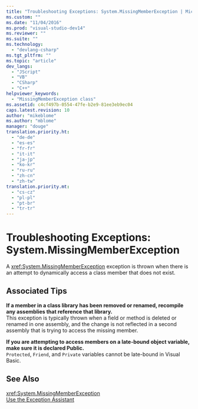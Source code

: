 ```yaml
---
title: "Troubleshooting Exceptions: System.MissingMemberException | Microsoft Docs"
ms.custom: ""
ms.date: "11/04/2016"
ms.prod: "visual-studio-dev14"
ms.reviewer: ""
ms.suite: ""
ms.technology: 
  - "devlang-csharp"
ms.tgt_pltfrm: ""
ms.topic: "article"
dev_langs: 
  - "JScript"
  - "VB"
  - "CSharp"
  - "C++"
helpviewer_keywords: 
  - "MissingMemberException class"
ms.assetid: c4cf497b-0554-47fe-b2e9-81ee3eb9ec04
caps.latest.revision: 10
author: "mikeblome"
ms.author: "mblome"
manager: "douge"
translation.priority.ht: 
  - "de-de"
  - "es-es"
  - "fr-fr"
  - "it-it"
  - "ja-jp"
  - "ko-kr"
  - "ru-ru"
  - "zh-cn"
  - "zh-tw"
translation.priority.mt: 
  - "cs-cz"
  - "pl-pl"
  - "pt-br"
  - "tr-tr"
---
```

# Troubleshooting Exceptions: System.MissingMemberException
A <xref:System.MissingMemberException> exception is thrown when there is an attempt to dynamically access a class member that does not exist.  
  
## Associated Tips  
 **If a member in a class library has been removed or renamed, recompile any assemblies that reference that library.**  
 This exception is typically thrown when a field or method is deleted or renamed in one assembly, and the change is not reflected in a second assembly that is trying to access the missing member.  
  
 **If you are attempting to access members on a late-bound object variable, make sure it is declared Public.**  
 `Protected`, `Friend`, and `Private` variables cannot be late-bound in Visual Basic.  
  
## See Also  
 <xref:System.MissingMemberException>   
 [Use the Exception Assistant](http://msdn.microsoft.com/en-us/Library/e0a78c50-7318-4d54-af51-40c00aea8711)